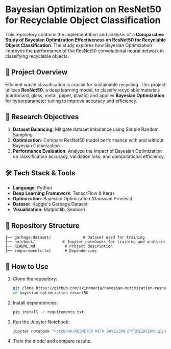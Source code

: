 # Bayesian Optimization on ResNet50 for Recyclable Object Classification

This repository contains the implementation and analysis of a **Comparative Study of Bayesian Optimization Effectiveness on ResNet50 for Recyclable Object Classification**. The study explores how Bayesian Optimization improves the performance of the ResNet50 convolutional neural network in classifying recyclable objects.

## 📌 Project Overview
Efficient waste classification is crucial for sustainable recycling. This project utilizes **ResNet50**, a deep learning model, to classify recyclable materials (cardboard, glass, metal, paper, plastic) and applies **Bayesian Optimization** for hyperparameter tuning to improve accuracy and efficiency.

## 🔬 Research Objectives
1. **Dataset Balancing**: Mitigate dataset imbalance using Simple Random Sampling.
2. **Optimization**: Compare ResNet50 model performance with and without Bayesian Optimization.
3. **Performance Evaluation**: Analyze the impact of Bayesian Optimization on classification accuracy, validation loss, and computational efficiency.

## 🛠️ Tech Stack & Tools
- **Language**: Python
- **Deep Learning Framework**: TensorFlow & Keras
- **Optimization**: Bayesian Optimization (Gaussian Process)
- **Dataset**: Kaggle's Garbage Dataset
- **Visualization**: Matplotlib, Seaborn

## 📂 Repository Structure
```
├── garbage-dataset/              # Dataset used for training
├── notebook/            # Jupyter notebooks for training and analysis
├── README.md             # Project description
├── requirements.txt      # Dependencies
```

## 🚀 How to Use
1. Clone the repository:
   ```sh
   git clone https://github.com/akinomaria/bayesian-optimization-resnet50.git
   cd bayesian-optimization-resnet50
   ```
2. Install dependencies:
   ```sh
   pip install -r requirements.txt
   ```
3. Run the Jupyter Notebook:
   ```sh
   jupyter notebook "notebook/RESNET50 WITH BAYESIAN OPTIMIZATION.ipynb"
   ```
4. Train the model and compare results.
